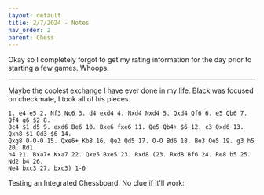 ```yaml
---
layout: default
title: 2/7/2024 - Notes
nav_order: 2
parent: Chess
---
```


Okay so I completely forgot to get my rating information for the day prior to starting a few games. Whoops.


----

Maybe the coolest exchange I have ever done in my life. Black was focused on checkmate, I took all of his pieces. 

```chess
1. e4 e5 2. Nf3 Nc6 3. d4 exd4 4. Nxd4 Nxd4 5. Qxd4 Qf6 6. e5 Qb6 7. Qf4 g6 $2 8.
Bc4 $1 d5 9. exd6 Be6 10. Bxe6 fxe6 11. Qe5 Qb4+ $6 12. c3 Qxd6 13. Qxh8 $1 Qd3 $6 14.
Qxg8 O-O-O 15. Qxe6+ Kb8 16. Qe2 Qd5 17. O-O Bd6 18. Be3 Qe5 19. g3 h5 20. Rd1
h4 21. Bxa7+ Kxa7 22. Qxe5 Bxe5 23. Rxd8 (23. Rxd8 Bf6 24. Re8 b5 25. Nd2 b4 26.
Ne4 bxc3 27. bxc3) 1-0
```


Testing an Integrated Chessboard. No clue if it'll work:

<link rel="stylesheet" href="js/chessboard-1.0.0.min.js">
<script src="js/chessboard-1.0.0.min.js"></script>

<div id="board" style="width: 400px"></div>

<script>
  var board = Chessboard('board', 'start');
</script>
